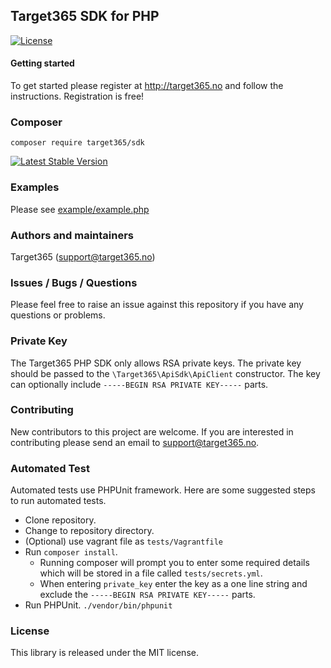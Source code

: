 ## Target365 SDK for PHP
[![License](https://poser.pugx.org/target365/sdk/license)](https://packagist.org/packages/target365/sdk)

#### Getting started
To get started please register at <http://target365.no> and follow the instructions. Registration is free!

### Composer
```
composer require target365/sdk
```
[![Latest Stable Version](https://poser.pugx.org/target365/sdk/v/stable)](https://packagist.org/packages/target365/sdk)

### Examples
Please see [example/example.php](example/example.php)

### Authors and maintainers
Target365 (<support@target365.no>)

### Issues / Bugs / Questions
Please feel free to raise an issue against this repository if you have any questions or problems.

### Private Key
The Target365 PHP SDK only allows RSA private keys. The private key should be passed to the
`\Target365\ApiSdk\ApiClient` constructor. The key can optionally include `-----BEGIN RSA PRIVATE KEY-----`
parts.

### Contributing
New contributors to this project are welcome. If you are interested in contributing please
send an email to support@target365.no.

### Automated Test
Automated tests use PHPUnit framework. Here are some suggested steps to run
automated tests.

* Clone repository.
* Change to repository directory.
* (Optional) use vagrant file as `tests/Vagrantfile`
* Run `composer install`.
  - Running composer will prompt you to enter some required details which will
be stored in a file called `tests/secrets.yml`.
  - When entering `private_key` enter the key as a one line string and exclude
the `-----BEGIN RSA PRIVATE KEY-----` parts.
* Run PHPUnit. `./vendor/bin/phpunit`

### License
This library is released under the MIT license.
